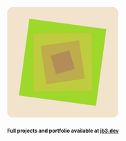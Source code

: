<a href="https://github.com/jb3/fractal"><img width="256px" src="fractal-20251030-192121.png"/></a>

<sub>**Full projects and portfolio available at [jb3.dev](https://jb3.dev/)**</sub>
